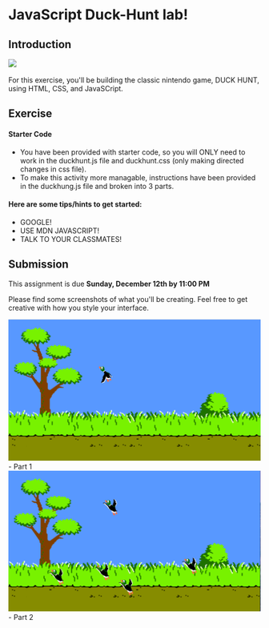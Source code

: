 # JavaScript Duck-Hunt lab!

## Introduction

![](https://media.giphy.com/media/TWxWXeuF8rIhG/giphy.gif)

For this exercise, you'll be building the classic nintendo game, DUCK HUNT, using HTML, CSS, and JavaSCript.

## Exercise

#### Starter Code

- You have been provided with starter code, so you will ONLY need to work in the duckhunt.js file and duckhunt.css (only making directed changes in css file).
- To make this activity more managable, instructions have been provided in the duckhung.js file and broken into 3 parts. 

#### Here are some **tips/hints** to get started:

- GOOGLE!
- USE MDN JAVASCRIPT!
- TALK TO YOUR CLASSMATES!

## Submission

This assignment is due **Sunday, December 12th by 11:00 PM**

Please find some screenshots of what you'll be creating. Feel free to get creative with how you style your interface.

![Screen-shot](./images/duck-hunt-part-1.png) - Part 1
![Screen-shot](./images/duck-hunt-part-2.png) - Part 2
